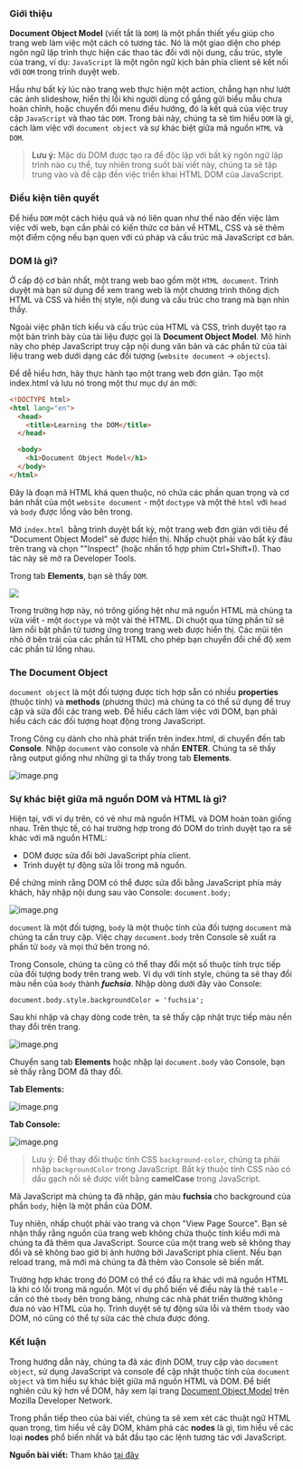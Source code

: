 ### Giới thiệu
**Document Object Model** (viết tắt là `DOM`) là một phần thiết yếu giúp cho trang web làm việc một cách có tương tác. Nó là một giao diện cho phép ngôn ngữ lập trình thực hiện các thao tác đối với nội dung, cấu trúc, style của trang, ví dụ: `JavaScript` là một ngôn ngữ kịch bản phía client sẽ kết nối với `DOM` trong trình duyệt web.

Hầu như bất kỳ lúc nào trang web thực hiện một action, chẳng hạn như lướt các ảnh slideshow, hiển thị lỗi khi người dùng cố gắng gửi biểu mẫu chưa hoàn chỉnh, hoặc chuyển đổi menu điều hướng, đó là kết quả của việc truy cập `JavaScript` và thao tác `DOM`. Trong bài này, chúng ta sẽ tìm hiểu `DOM` là gì, cách làm việc với `document object` và sự khác biệt giữa mã nguồn `HTML` và `DOM`.

> **Lưu ý:** Mặc dù DOM được tạo ra để độc lập với bất kỳ ngôn ngữ lập trình nào cụ thể, tuy nhiên trong suốt bài viết này, chúng ta sẽ tập trung vào và đề cập đến việc triển khai HTML DOM của JavaScript.

### Điều kiện tiên quyết
Để hiểu `DOM` một cách hiệu quả và nó liên quan như thế nào đến việc làm việc với web, bạn cần phải có kiến thức cơ bản về HTML,  CSS và sẽ thêm một điểm cộng nếu bạn quen với cú pháp và cấu trúc mã JavaScript cơ bản.

### DOM là gì?
Ở cấp độ cơ bản nhất, một trang web bao gồm một `HTML document`. Trình duyệt mà bạn sử dụng để xem trang web là một chương trình thông dịch HTML và CSS và hiển thị style, nội dung và cấu trúc cho trang mà bạn nhìn thấy.

Ngoài việc phân tích kiểu và cấu trúc của HTML và CSS, trình duyệt tạo ra một bản trình bày của tài liệu được gọi là **Document Object Model**. Mô hình này cho phép JavaScript truy cập nội dung văn bản và các phần tử của tài liệu trang web dưới dạng các đối tượng (`website document` -> `objects`).

Để dễ hiểu hơn, hãy thực hành tạo một trang web đơn giản. Tạo một index.html và lưu nó trong một thư mục dự án mới:

```html
<!DOCTYPE html>
<html lang="en">
  <head>
    <title>Learning the DOM</title>
  </head>

  <body>
    <h1>Document Object Model</h1>
  </body>
</html>
```

Đây là đoạn mã HTML khá quen thuộc, nó chứa các phần quan trọng và cơ bản nhất của một `website document` - một `doctype` và một thẻ `html` với `head` và `body` được lồng vào bên trong. 

Mở `index.html `bằng trình duyệt bất kỳ, một trang web đơn giản với tiêu đề "Document Object Model" sẽ được hiển thị. Nhấp chuột phải vào bất kỳ đâu trên trang và chọn ""Inspect" (hoặc nhấn tổ hợp phím Ctrl+Shift+I). Thao tác này sẽ mở ra Developer Tools.

Trong tab **Elements**, bạn sẽ thấy `DOM`.

![](https://images.viblo.asia/10db1a51-2c01-4291-97a2-b8f264bdff0e.png)

Trong trường hợp này, nó trông giống hệt như mã nguồn HTML mà chúng ta vừa viết - một `doctype` và một vài thẻ HTML. Di chuột qua từng phần tử sẽ làm nổi bật phần tử tương ứng trong trang web được hiển thị. Các mũi tên nhỏ ở bên trái của các phần tử HTML cho phép bạn chuyển đổi chế độ xem các phần tử lồng nhau. 

### The Document Object

`document object` là một đối tượng được tích hợp sẵn có nhiều **properties** (thuộc tính) và **methods** (phương thức) mà chúng ta có thể sử dụng để truy cập và sửa đổi các trang web. Để hiểu cách làm việc với DOM, bạn phải hiểu cách các đối tượng hoạt động trong JavaScript.

Trong Công cụ dành cho nhà phát triển trên index.html, di chuyển đến tab **Console**. Nhập `document` vào console và nhấn **ENTER**. Chúng ta sẽ thấy rằng output giống như những gì ta thấy trong tab **Elements**.

![image.png](https://images.viblo.asia/4b452c02-51ee-450b-82b4-387156deb08f.png)

### Sự khác biệt giữa mã nguồn DOM và HTML là gì?

Hiện tại, với ví dụ trên, có vẻ như mã nguồn HTML và DOM hoàn toàn giống nhau. Trên thực tế, có hai trường hợp trong đó DOM do trình duyệt tạo ra sẽ khác với mã nguồn HTML:
* DOM được sửa đổi bởi JavaScript phía client.
* Trình duyệt tự động sửa lỗi trong mã nguồn.


Để chứng minh rằng DOM có thể được sửa đổi bằng JavaScript phía máy khách, hãy nhập nội dung sau vào Console: `document.body;`

![image.png](https://images.viblo.asia/2b65224b-7069-4506-8a22-3e3a433ac2a7.png)

`document` là một đối tượng, `body` là một thuộc tính của đối tượng `document` mà chúng ta cần truy cập. Việc chạy `document.body` trên Console sẽ xuất ra phần tử `body` và mọi thứ bên trong nó.

Trong Console, chúng ta cũng có thể thay đổi một số thuộc tính trực tiếp của đối tượng body trên trang web. Ví dụ với tính style, chúng ta sẽ thay đổi màu nền của `body` thành ***fuchsia***. Nhập dòng dưới đây vào Console:

```console
document.body.style.backgroundColor = 'fuchsia';
```

Sau khi nhập và chạy dòng code trên, ta sẽ thấy cập nhật trực tiếp màu nền thay đổi trên trang.

![image.png](https://images.viblo.asia/e1e300c6-7284-4a4a-9243-25e807821e10.png)

Chuyển sang tab **Elements** hoặc nhập lại `document.body` vào Console, bạn sẽ thấy rằng DOM đã thay đổi.

**Tab Elements:**

![image.png](https://images.viblo.asia/9cd90f26-e143-4dfc-97e2-00870ff42909.png)

**Tab Console:**

![image.png](https://images.viblo.asia/adbce730-660f-4bfa-a1eb-5c42b7728564.png)

> Lưu ý: Để thay đổi thuộc tính CSS `background-color`, chúng ta phải nhập `backgroundColor` trong JavaScript. Bất kỳ thuộc tính CSS nào có dấu gạch nối sẽ được viết bằng **camelCase** trong JavaScript.

Mã JavaScript mà chúng ta đã nhập, gán màu **fuchsia** cho background của phần `body`, hiện là một phần của DOM.

Tuy nhiên, nhấp chuột phải vào trang và chọn "View Page Source". Bạn sẽ nhận thấy rằng nguồn của trang web không chứa thuộc tính kiểu mới mà chúng ta đã thêm qua JavaScript. Source của một trang web sẽ không thay đổi và sẽ không bao giờ bị ảnh hưởng bởi JavaScript phía client. Nếu bạn reload trang, mã mới mà chúng ta đã thêm vào Console sẽ biến mất.

Trường hợp khác trong đó DOM có thể có đầu ra khác với mã nguồn HTML là khi có lỗi trong mã nguồn. Một ví dụ phổ biến về điều này là thẻ `table` - cần có thẻ `tbody` bên trong bảng, nhưng các nhà phát triển thường không đưa nó vào HTML của họ. Trình duyệt sẽ tự động sửa lỗi và thêm `tbody` vào DOM, nó cũng có thể tự sửa các thẻ chưa được đóng.

### Kết luận
Trong hướng dẫn này, chúng ta đã xác định DOM, truy cập vào `document object`, sử dụng JavaScript và console để cập nhật thuộc tính của `document object` và tìm hiểu sự khác biệt giữa mã nguồn HTML và DOM. Để biết nghiên cứu kỹ hơn về DOM, hãy xem lại trang [Document Object Model](https://developer.mozilla.org/en-US/docs/Web/API/Document_Object_Model(DOM)) trên Mozilla Developer Network.

Trong phần tiếp theo của bài viết, chúng ta sẽ xem xét các thuật ngữ HTML quan trọng, tìm hiểu về cây DOM, khám phá các **nodes** là gì, tìm hiểu về các loại **nodes** phổ biến nhất và bắt đầu tạo các lệnh tương tác với JavaScript.

**Nguồn bài viết:** Tham khảo [tại đây](https://www.taniarascia.com/introduction-to-the-dom/)